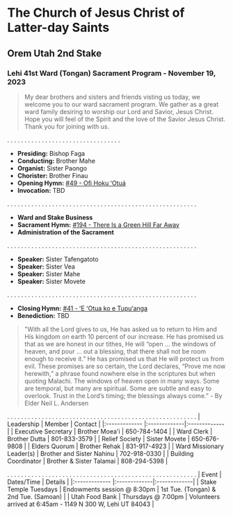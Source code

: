 # The Church of Jesus Christ of Latter-day Saints
## Orem Utah 2nd Stake
### Lehi 41st Ward (Tongan) Sacrament Program - November 19, 2023

> My dear brothers and sisters and friends visting us today, we welcome you to our ward sacrament program. We gather as a great ward family desiring to worship our Lord and Savior, Jesus Christ. Hope you will feel of the Spirit and the love of the Savior Jesus Christ. Thank you for joining with us.


. . . . . . . . . . . . . . . . . . . . . . . . . . . . . . . . . 
* __Presiding:__ Bishop Faga
* __Conducting:__ Brother Mahe
* __Organist:__ Sister Paongo
* __Chorister:__ Brother Finau
* __Opening Hymn:__ [#49 - Ofi Hoku ʻOtuá](https://media.ldscdn.org/pdf/music/hymns-tongan/1994-01-0490-nearer-my-god-to-thee-ton.pdf?download=true)
* __Invocation:__ TBD


. . . . . . . . . . . . . . . . . . . . . . . . . . . . . . . . . . . . . . . . . . . . . . . . . . . . . . .
* __Ward and Stake Business__
* __Sacrament Hymn:__ [#194 - There Is a Green Hill Far Away](https://media.ldscdn.org/pdf/music/hymns/2001-01-1940-there-is-a-green-hill-far-away-eng.pdf?download=true)
* __Administration of the Sacrament__


. . . . . . . . . . . . . . . . . . . . . . . . . . . . . . . . . . . . . . . . . . . . . . . . . . . . . . .
* __Speaker:__ Sister Tafengatoto
* __Speaker:__ Sister Vea
* __Speaker:__ Sister Mahe
* __Speaker:__ Sister Movete


. . . . . . . . . . . . . . . . . . . . . . . . . . . . . . . . . . . . . . . . . . . . . . . . . . . . . . .
* __Closing Hymn:__ [#41 - ʻE ʻOtua ko e Tupuʻanga](https://media.ldscdn.org/pdf/music/hymns-tongan/1994-01-0410-my-god-the-spring-of-all-my-joys-ton.pdf?download=true)
* __Benediction:__ TBD

> "With all the Lord gives to us, He has asked us to return to Him and His kingdom on earth 10 percent of our increase. He has promised us that as we are honest in our tithes, He will “open … the windows of heaven, and pour … out a blessing, that there shall not be room enough to receive it.” He has promised us that He will protect us from evil. These promises are so certain, the Lord declares, “Prove me now herewith,” a phrase found nowhere else in the scriptures but when quoting Malachi. The windows of heaven open in many ways. Some are temporal, but many are spiritual. Some are subtle and easy to overlook. Trust in the Lord’s timing; the blessings always come.” - By Elder Neil L. Andersen


. . . . . . . . . . . . . . . . . . . . . . . . . . . . . . . . . . . . . . . . . . . . . . . . . . . . . . .
| Leadership | Member | Contact  |
|:------------- |:-------------|:-------------|
| Executive Secretary | Brother Moea'i | 650-784-1404 |
| Ward Clerk | Brother Dutta | 801-833-3579  |
| Relief Society | Sister Movete | 650-676-9808 |
| Elders Quorum | Brother Rehak | 831-917-4923 |
| Ward Missionary Leader(s) | Brother and Sister Nahinu | 702-918-0330 |
| Building Coordinator | Brother & Sister Talamai | 808-294-5398 |


. . . . . . . . . . . . . . . . . . . . . . . . . . . . . . . . . . . . . . . . . . . . . . . . . . . . . . .
| Event | Dates/Time | Details  |
|:------------- |:-------------|:-------------|
| Stake Temple Tuesdays | Endowments session @ 8:30pm | 1st Tue. (Tongan) & 2nd Tue. (Samoan) |
| Utah Food Bank | Thursdays @ 7:00pm | Volunteers arrived at 6:45am - 1149 N 300 W, Lehi UT 84043  |
